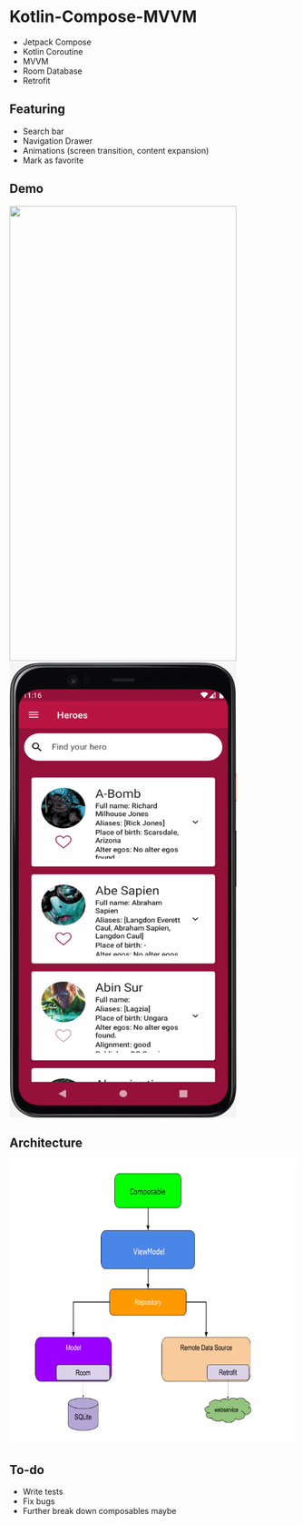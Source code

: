 # Kotlin-Compose-MVVM

- Jetpack Compose
- Kotlin Coroutine
- MVVM
- Room Database
- Retrofit

## Featuring
- Search bar
- Navigation Drawer
- Animations (screen transition, content expansion)
- Mark as favorite

## Demo
<img src="https://github.com/bij-ace/Kotlin-Compose-MVVM/blob/master/demo.gif" width="400" height="800">&nbsp;&nbsp;&nbsp;&nbsp;&nbsp;&nbsp;&nbsp;&nbsp;&nbsp;&nbsp;<img src="https://github.com/bij-ace/Kotlin-Compose-MVVM/blob/master/favorite.png" width="400" height="800">

## Architecture
<img src="https://github.com/bij-ace/Kotlin-Compose-MVVM/blob/master/mvvm%20architecture.png" width="600" height="500">

## To-do
- Write tests
- Fix bugs
- Further break down composables maybe
